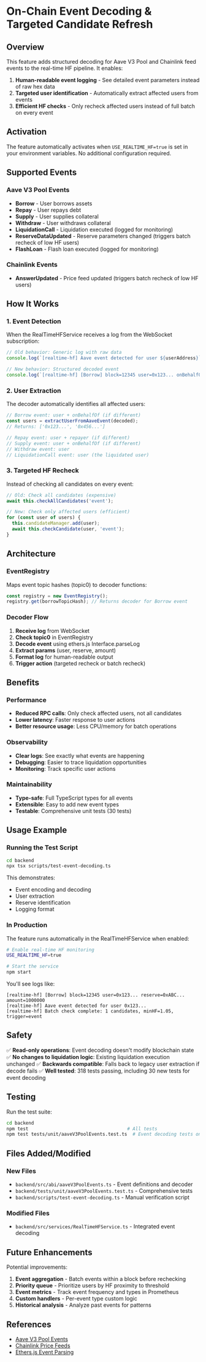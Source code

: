 # On-Chain Event Decoding & Targeted Candidate Refresh

## Overview

This feature adds structured decoding for Aave V3 Pool and Chainlink feed events to the real-time HF pipeline. It enables:

1. **Human-readable event logging** - See detailed event parameters instead of raw hex data
2. **Targeted user identification** - Automatically extract affected users from events
3. **Efficient HF checks** - Only recheck affected users instead of full batch on every event

## Activation

The feature automatically activates when `USE_REALTIME_HF=true` is set in your environment variables. No additional configuration required.

## Supported Events

### Aave V3 Pool Events

- **Borrow** - User borrows assets
- **Repay** - User repays debt
- **Supply** - User supplies collateral
- **Withdraw** - User withdraws collateral
- **LiquidationCall** - Liquidation executed (logged for monitoring)
- **ReserveDataUpdated** - Reserve parameters changed (triggers batch recheck of low HF users)
- **FlashLoan** - Flash loan executed (logged for monitoring)

### Chainlink Events

- **AnswerUpdated** - Price feed updated (triggers batch recheck of low HF users)

## How It Works

### 1. Event Detection

When the RealTimeHFService receives a log from the WebSocket subscription:

```typescript
// Old behavior: Generic log with raw data
console.log(`[realtime-hf] Aave event detected for user ${userAddress}`);

// New behavior: Structured decoded event
console.log(`[realtime-hf] [Borrow] block=12345 user=0x123... onBehalfOf=0x456... reserve=0xABC... amount=1000000`);
```

### 2. User Extraction

The decoder automatically identifies all affected users:

```typescript
// Borrow event: user + onBehalfOf (if different)
const users = extractUserFromAaveEvent(decoded);
// Returns: ['0x123...', '0x456...']

// Repay event: user + repayer (if different)
// Supply event: user + onBehalfOf (if different)
// Withdraw event: user
// LiquidationCall event: user (the liquidated user)
```

### 3. Targeted HF Recheck

Instead of checking all candidates on every event:

```typescript
// Old: Check all candidates (expensive)
await this.checkAllCandidates('event');

// New: Check only affected users (efficient)
for (const user of users) {
  this.candidateManager.add(user);
  await this.checkCandidate(user, 'event');
}
```

## Architecture

### EventRegistry

Maps event topic hashes (topic0) to decoder functions:

```typescript
const registry = new EventRegistry();
registry.get(borrowTopicHash); // Returns decoder for Borrow event
```

### Decoder Flow

1. **Receive log** from WebSocket
2. **Check topic0** in EventRegistry
3. **Decode event** using ethers.js Interface.parseLog
4. **Extract params** (user, reserve, amount)
5. **Format log** for human-readable output
6. **Trigger action** (targeted recheck or batch recheck)

## Benefits

### Performance

- **Reduced RPC calls**: Only check affected users, not all candidates
- **Lower latency**: Faster response to user actions
- **Better resource usage**: Less CPU/memory for batch operations

### Observability

- **Clear logs**: See exactly what events are happening
- **Debugging**: Easier to trace liquidation opportunities
- **Monitoring**: Track specific user actions

### Maintainability

- **Type-safe**: Full TypeScript types for all events
- **Extensible**: Easy to add new event types
- **Testable**: Comprehensive unit tests (30 tests)

## Usage Example

### Running the Test Script

```bash
cd backend
npx tsx scripts/test-event-decoding.ts
```

This demonstrates:
- Event encoding and decoding
- User extraction
- Reserve identification
- Logging format

### In Production

The feature runs automatically in the RealTimeHFService when enabled:

```bash
# Enable real-time HF monitoring
USE_REALTIME_HF=true

# Start the service
npm start
```

You'll see logs like:

```
[realtime-hf] [Borrow] block=12345 user=0x123... reserve=0xABC... amount=1000000
[realtime-hf] Aave event detected for user 0x123...
[realtime-hf] Batch check complete: 1 candidates, minHF=1.05, trigger=event
```

## Safety

✅ **Read-only operations**: Event decoding doesn't modify blockchain state
✅ **No changes to liquidation logic**: Existing liquidation execution unchanged
✅ **Backwards compatible**: Falls back to legacy user extraction if decode fails
✅ **Well tested**: 318 tests passing, including 30 new tests for event decoding

## Testing

Run the test suite:

```bash
cd backend
npm test                                    # All tests
npm test tests/unit/aaveV3PoolEvents.test.ts  # Event decoding tests only
```

## Files Added/Modified

### New Files

- `backend/src/abi/aaveV3PoolEvents.ts` - Event definitions and decoder
- `backend/tests/unit/aaveV3PoolEvents.test.ts` - Comprehensive tests
- `backend/scripts/test-event-decoding.ts` - Manual verification script

### Modified Files

- `backend/src/services/RealTimeHFService.ts` - Integrated event decoding

## Future Enhancements

Potential improvements:

1. **Event aggregation** - Batch events within a block before rechecking
2. **Priority queue** - Prioritize users by HF proximity to threshold
3. **Event metrics** - Track event frequency and types in Prometheus
4. **Custom handlers** - Per-event type custom logic
5. **Historical analysis** - Analyze past events for patterns

## References

- [Aave V3 Pool Events](https://docs.aave.com/developers/core-contracts/pool#events)
- [Chainlink Price Feeds](https://docs.chain.link/data-feeds/price-feeds)
- [Ethers.js Event Parsing](https://docs.ethers.org/v6/api/contract/#Interface)
